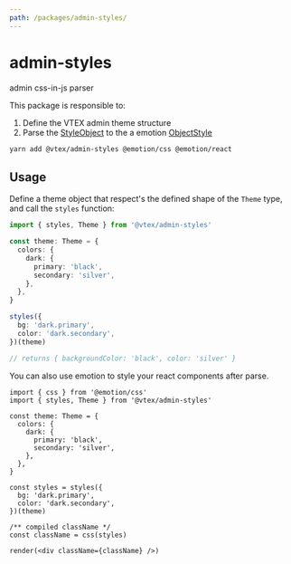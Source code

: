```yaml
---
path: /packages/admin-styles/
---
```


# admin-styles

admin css-in-js parser

This package is responsible to:

1. Define the VTEX admin theme structure
2. Parse the [StyleObject](/theming/style-object/) to the a emotion [ObjectStyle](https://emotion.sh/docs/object-styles)

```bash isStatic
yarn add @vtex/admin-styles @emotion/css @emotion/react
```

## Usage

Define a theme object that respect's the defined shape of the `Theme` type, and call the `styles` function:

```ts isStatic
import { styles, Theme } from '@vtex/admin-styles'

const theme: Theme = {
  colors: {
    dark: {
      primary: 'black',
      secondary: 'silver',
    },
  },
}

styles({
  bg: 'dark.primary',
  color: 'dark.secondary',
})(theme)

// returns { backgroundColor: 'black', color: 'silver' }
```

You can also use emotion to style your react components after parse.

```tsx isStatic
import { css } from '@emotion/css'
import { styles, Theme } from '@vtex/admin-styles'

const theme: Theme = {
  colors: {
    dark: {
      primary: 'black',
      secondary: 'silver',
    },
  },
}

const styles = styles({
  bg: 'dark.primary',
  color: 'dark.secondary',
})(theme)

/** compiled className */
const className = css(styles)

render(<div className={className} />)
```
